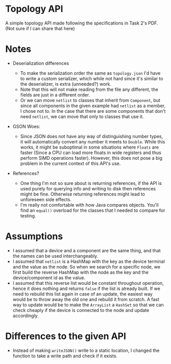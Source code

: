 # Topology API
A simple topology API made following the specifications in Task 2's PDF. (Not sure if I can share that here)

# Notes
* Deserialization differences
    * To make the serialization order the same as `topology.json` I'd have to write a custom serializer, which while not hard since it's similar to the deserializer, is extra (unneeded?) work.
    * Note that this will not make reading from the file any different, the fields are just in a different order.
    * Or we can move `netlist` to classes that inherit from `Component`, but since all components in the given example had `netlist` as a member, I chose not to.
      In the case that there are some components that don't need `netlist`, we can move that only to classes that use it.
      
* GSON Woes:
    *   Since JSON does not have any way of distinguishing number types, it will automatically convert any number it meets to `Double`. While this works, it might be suboptimal in some situations where `Floats` are faster (Since a CPU can load more floats in wide registers and thus perform SIMD operations faster). However, this does not pose a big problem in the current context of this API's use.
    
* References?
    * One thing I'm not so sure about is returning references, if the API is used purely for querying info and writing to disk then references might be fine. Otherwise returning references might lead to unforeseen side effects.
    * I'm really not comfortable with how Java compares objects. You'll find an `equal()` overload for the classes that I needed to compare for testing.
# Assumptions
* I assumed that a device and a component are the same thing, and that the names can be used interchangeably.
* I assumed that `netlist` is a HashMap with the key as the device terminal and the value as the node. So when we search for a specific node, we first build the reverse HashMap with the node as the key and the device/component id as the value.
* I assumed that this reverse list would be constant throughout operation, hence it does nothing and returns `false` if the list is already built. If we need to rebuild this list again in case of an update, the easiest way would be to throw away the old one and rebuild it from scratch. A fast way to update would be to make the `ArrayList` a `HashSet` so that we can check cheaply if the device is connected to the node and update accordingly.      

# Differences to the given API
* Instead of making `writeJSON()` write to a static location, I changed the function to take a write path and check if it exists.
